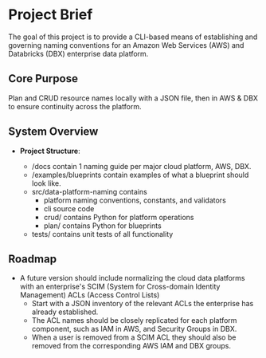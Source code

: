 # Project Brief

The goal of this project is to provide a CLI-based means of establishing and governing naming conventions for an Amazon Web Services (AWS) and Databricks (DBX) enterprise data platform.

## Core Purpose

Plan and CRUD resource names locally with a JSON file, then in AWS & DBX to ensure continuity across the platform.

## System Overview

- **Project Structure**:

  - /docs contain 1 naming guide per major cloud platform, AWS, DBX.
  - /examples/blueprints contain examples of what a blueprint should look like.
  - src/data-platform-naming contains
    - platform naming conventions, constants, and validators
    - cli source code
    - crud/ contains Python for platform operations
    - plan/ contains Python for blueprints
  - tests/ contains unit tests of all functionality

## Roadmap

- A future version should include normalizing the cloud data platforms with an enterprise's SCIM (System for Cross-domain Identity Management) ACLs (Access Control Lists)
  - Start with a JSON inventory of the relevant ACLs the enterprise has already established.
  - The ACL names should be closely replicated for each platform component, such as IAM in AWS, and Security Groups in DBX.
  - When a user is removed from a SCIM ACL they should also be removed from the corresponding AWS IAM and DBX groups.
